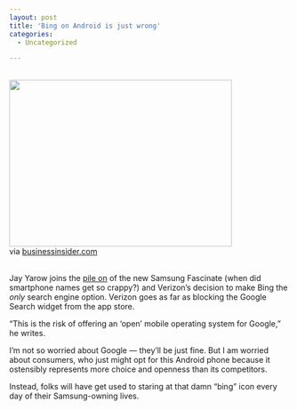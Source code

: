 ```yaml
---
layout: post
title: 'Bing on Android is just wrong'
categories:
  - Uncategorized

---
```


<div class="posterous_bookmarklet_entry"><br /><img src="http://openmobile2.files.wordpress.com/2010/09/media_httpstaticbusin_ipjee-scaled500.jpg?w=300" width="400" height="300" /><br /><div class="posterous_quote_citation">via <a href="http://www.businessinsider.com/bing-android-2010-9">businessinsider.com</a></div><br /><p>Jay Yarow joins the <a href="http://openmobile.posterous.com/verizon-willingly-screws-up-another-phone">pile on</a> of the new Samsung Fascinate (when did smartphone names get so crappy?) and Verizon&#8217;s decision to make Bing the <em>only</em> search engine option. Verizon goes as far as blocking the Google Search widget from the app store. <br /></p><p>&#8220;This is the risk of offering an &#8216;open&#8217; mobile operating system for Google,&#8221; he writes. <br /></p><p>I&#8217;m not so worried about Google &#8212; they&#8217;ll be just fine. But I am worried about consumers, who just might opt for this Android phone because it ostensibly represents more choice and openness than its competitors. <br /></p><p>Instead, folks will have get used to staring at that damn &#8220;bing&#8221; icon every day of their Samsung-owning lives.</p></div><div class="blogger-post-footer"><img width="1" height="1" src="https://blogger.googleusercontent.com/tracker/8920950033468593796-6208544727117364937?l=openmobile.blogspot.com" alt="" /></div>
